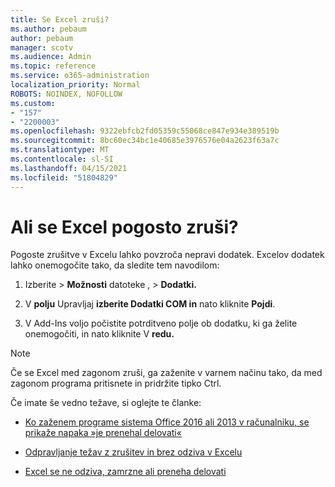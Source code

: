 ```yaml
---
title: Se Excel zruši?
ms.author: pebaum
author: pebaum
manager: scotv
ms.audience: Admin
ms.topic: reference
ms.service: o365-administration
localization_priority: Normal
ROBOTS: NOINDEX, NOFOLLOW
ms.custom:
- "157"
- "2200003"
ms.openlocfilehash: 9322ebfcb2fd05359c55068ce847e934e389519b
ms.sourcegitcommit: 8bc60ec34bc1e40685e3976576e04a2623f63a7c
ms.translationtype: MT
ms.contentlocale: sl-SI
ms.lasthandoff: 04/15/2021
ms.locfileid: "51804829"
---
```

# <a name="frequent-excel-crashes"></a>Ali se Excel pogosto zruši?

Pogoste zrušitve v Excelu lahko povzroča nepravi dodatek. Excelov dodatek lahko onemogočite tako, da sledite tem navodilom:
  
1. Izberite  \> **Možnosti** datoteke , \> **Dodatki.**

2. V **polju** Upravljaj **izberite Dodatki COM in** nato kliknite **Pojdi**.

3. V Add-Ins voljo počistite potrditveno polje ob dodatku, ki ga želite onemogočiti, in nato kliknite V **redu.**

> [!NOTE]
> Če se Excel med zagonom zruši, ga zaženite v varnem načinu tako, da med zagonom programa pritisnete in pridržite tipko Ctrl.
  
Če imate še vedno težave, si oglejte te članke:
  
- [Ko zaženem programe sistema Office 2016 ali 2013 v računalniku, se prikaže napaka »je prenehal delovati«](https://support.office.com/article/52bd7985-4e99-4a35-84c8-2d9b8301a2fa.aspx)

- [Odpravljanje težav z zrušitev in brez odziva v Excelu](https://support.microsoft.com/help/2758592/how-to-troubleshoot-crashing-and-not-responding-issues-with-excel)

- [Excel se ne odziva, zamrzne ali preneha delovati](https://support.office.com/article/37e7d3c9-9e84-40bf-a805-4ca6853a1ff4.aspx)
